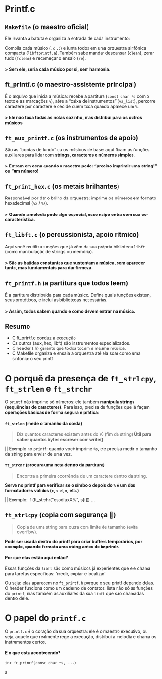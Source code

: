 
# Printf.c

## `Makefile` (o maestro oficial)
Ele levanta a batuta e organiza a entrada de cada instrumento:

Compila cada músico (`.c`  `.o`) e junta todos em uma orquestra sinfônica compacta (`libftprintf.a`).
Também sabe mandar descansar (`clean`), zerar tudo (`fclean`) e recomeçar o ensaio (`re`).
#### > Sem ele, seria cada músico por si, sem harmonia.

## ft_printf.c (o maestro-assistente principal)

É o arquivo que inicia a música: recebe a partitura (`const char *s` com o texto e as marcações `%`), abre a “caixa de instrumentos” (`va_list`), 
percorre caractere por caractere e decide quem toca quando aparece um `%`.

#### > Ele não toca todas as notas sozinho, mas distribui para os outros músicos

## `ft_aux_printf.c` (os instrumentos de apoio)

São as “cordas de fundo” ou os músicos de base: aqui ficam as funções auxiliares para lidar com **strings, caracteres e números simples**.
#### > Entram em cena quando o maestro pede: “preciso imprimir uma string!” ou “um número!

## `ft_print_hex.c` (os metais brilhantes)
Responsável por dar o brilho da orquestra: imprime os números em formato hexadecimal (`%x` / `%X`).
#### > Quando a melodia pede algo especial, esse naipe entra com sua cor característica.

## `ft_libft.c` (o percussionista, apoio rítmico)
Aqui você reutiliza funções que já vêm da sua própria biblioteca `libft` (como manipulação de strings ou memória).
#### > São as batidas constantes que sustentam a música, sem aparecer tanto, mas fundamentais para dar firmeza.

## `ft_printf.h` (a partitura que todos leem)
É a partitura distribuída para cada músico. Define quais funções existem, seus protótipos, e inclui as bibliotecas necessárias.
#### > Assim, todos sabem quando e como devem entrar na música.

## Resumo 

- O ft_printf.c conduz a execução
- Os outros (aux, hex, libft) são instrumentos especializados.
- O header (.h) garante que todos tocam a mesma música. 
- O Makefile organiza e ensaia a orquestra até ela soar como uma sinfonia: o seu printf

# O porquê da presença de `ft_strlcpy`, `ft_strlen` e `ft_strchr`

O `printf` não imprime só números: ele também **manipula strings (sequências de caracteres)**.
Para isso, precisa de funções que já façam **operações básicas de forma segura e prática**:

#### `ft_strlen` (mede o tamanho da corda)

> Diz quantos caracteres existem antes do \0 (fim da string)
**Útil para saber quantos bytes escrever com write()**

|| Exemplo no `printf`: quando você imprime `%s`, ele precisa medir o tamanho da string para enviar de uma vez.

#### `ft_strchr` (procura uma nota dentro da partitura)

> Encontra a primeira ocorrência de um caractere dentro da string.

**Serve no printf para verificar se o símbolo depois do `%` é um dos formatadores válidos (`c`, `s`, `d`, `x`, etc.)**

|| Exemplo: if (ft_strchr("cspdiuxX%", s[i])) ...

## `ft_strlcpy` (copia com segurança 🥁)

> Copia de uma string para outra com limite de tamanho (evita overflow).

**Pode ser usada dentro do printf para criar buffers temporários, por exemplo, quando formata uma string antes de imprimir.**

#### Por que elas estão aqui então?
Essas funções da `libft` são como músicos já experientes que ele chama para tarefas específicas: 'medir, copiar e localizar'

Ou seja: elas aparecem no `ft_printf.h` porque o seu printf depende delas.
O header funciona como um caderno de contatos: lista não só as funções do `printf`, mas também as auxiliares da sua `libft` que são chamadas dentro dele.

# O papel do `printf.c`

O `printf.c` é o coração da sua orquestra: ele é o maestro executivo, ou seja, aquele que realmente rege a execução, distribui a melodia e chama os instrumentos certos.

#### E o que está acontecendo? 

```
int ft_printf(const char *s, ...)
```

a


